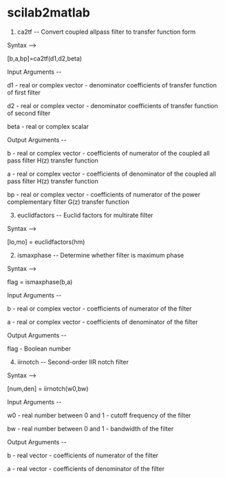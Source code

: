 # scilab2matlab

1) ca2tf -- Convert coupled allpass filter to transfer function form

Syntax -->

[b,a,bp]=ca2tf(d1,d2,beta)

Input Arguments -- 

d1 - real or complex vector - denominator coefficients of transfer function of first filter

d2 - real or complex vector - denominator coefficients of transfer function of second filter

beta - real or complex scalar

Output Arguments -- 

b - real or complex vector - coefficients of numerator of the coupled all pass filter H(z) transfer function

a - real or complex vector - coefficients of denominator of the coupled all pass filter H(z) transfer function

bp - real or complex vector - coefficients of numerator of the power complementary filter G(z) transfer function


3) euclidfactors -- Euclid factors for multirate filter

Syntax -->

[lo,mo] = euclidfactors(hm)



2) ismaxphase -- Determine whether filter is maximum phase

Syntax -->

flag = ismaxphase(b,a)

Input Arguments -- 

b - real or complex vector - coefficients of numerator of the filter 

a - real or complex vector - coefficients of denominator of the filter 


Output Arguments --

flag - Boolean number



4) iirnotch -- Second-order IIR notch filter

Syntax -->

[num,den] = iirnotch(w0,bw)

Input Arguments --

w0 - real number between 0 and 1 - cutoff frequency of the filter

bw - real number between 0 and 1 - bandwidth of the filter

Output Arguments -- 

b - real vector - coefficients of numerator of the filter

a - real vector - coefficients of denominator of the filter 

